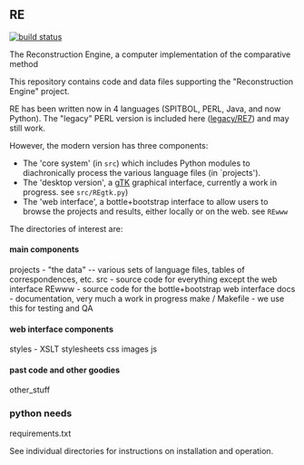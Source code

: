 ## RE

[![build status](https://travis-ci.com/jblowe/RE.svg?branch=master)](https://travis-ci.com/jblowe/RE)

The Reconstruction Engine, a computer implementation of the comparative method

This repository contains code and data files supporting the "Reconstruction Engine" project.

RE has been written now in 4 languages (SPITBOL, PERL, Java, and now Python).
The "legacy" PERL version is included here ([legacy/RE7](../tree/master/legacy/RE7)) and may still work.

However, the modern version has three components:

* The 'core system' (in `src`) which includes Python modules to diachronically process the various language files (in `projects').
* The 'desktop version', a [gTK](https://www.gtk.org/) graphical interface, currently a work in progress. see `src/REgtk.py`)
* The 'web interface', a bottle+bootstrap interface to allow users to browse the projects and results, either locally or on the web. see `REwww`

The directories of interest are:

#### main components

projects - "the data" -- various sets of language files, tables of correspondences, etc.
src - source code for everything except the web interface
REwww - source code for the bottle+bootstrap web interface
docs - documentation, very much a work in progress
make / Makefile - we use this for testing and QA

#### web interface components

styles - XSLT stylesheets
css
images
js

#### past code and other goodies

other_stuff

### python needs

requirements.txt

See individual directories for instructions on installation and operation.
